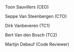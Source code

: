 Toon Sauvillers (CEO)

Seppe Van Steenbergen (CTO)

Dirk Vanbeveren (TC1)

Bert Van den Bosch (TC2)

Martijn Debeuf (Code Reviewer)
